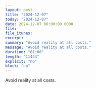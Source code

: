 ```yaml
---
layout: post
title: "2024-12-07"
today: "2024-12-07"
date: 2024-12-07 00:00:00 0000
file:
file_itunes:
excerpt:
summary: "Avoid reality at all costs."
message: "Avoid reality at all costs."
duration: "01:00"
length: "11444"
explicit: "no"
block: "no"
---
```

Avoid reality at all costs.

